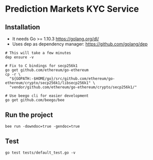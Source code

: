 # Prediction Markets KYC Service

## Installation
* It needs Go >= 1.10.3 https://golang.org/dl/
* Uses dep as dependency manager: https://github.com/golang/dep

```
# This will take a few minutes
dep ensure -v

# Fix to C bindings for secp256k1
go get github.com/ethereum/go-ethereum
cp -r \
  "${GOPATH:-$HOME/go}/src/github.com/ethereum/go-ethereum/crypto/secp256k1/libsecp256k1" \
  "vendor/github.com/ethereum/go-ethereum/crypto/secp256k1/"

# Use beego cli for easier development
go get github.com/beego/bee

```

## Run the project
```
bee run -downdoc=true -gendoc=true
```

## Test
```
go test tests/default_test.go -v
```
